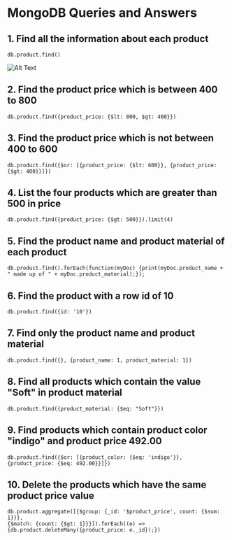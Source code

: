 # MongoDB Queries and Answers

## 1. Find all the information about each product
    db.product.find()

![Alt Text]((https://github.com/anandhakumarmca/MongoDB-Day1-Task/blob/d38c66bc18045479f2576313cbe28a3382332d25/ScreenShorts/9.a.1'st-query-answer.png))

## 2. Find the product price which is between 400 to 800
    db.product.find({product_price: {$lt: 800, $gt: 400}})

## 3. Find the product price which is not between 400 to 600
    db.product.find({$or: [{product_price: {$lt: 600}}, {product_price: {$gt: 400}}]})

## 4. List the four products which are greater than 500 in price
    db.product.find({product_price: {$gt: 500}}).limit(4)

## 5. Find the product name and product material of each product
    db.product.find().forEach(function(myDoc) {print(myDoc.product_name + " made up of " + myDoc.product_material);});

## 6. Find the product with a row id of 10
    db.product.find({id: '10'})

## 7. Find only the product name and product material
    db.product.find({}, {product_name: 1, product_material: 1})

## 8. Find all products which contain the value "Soft" in product material
    db.product.find({product_material: {$eq: "Soft"}})

## 9. Find products which contain product color "indigo" and product price 492.00
    db.product.find({$or: [{product_color: {$eq: 'indigo'}}, {product_price: {$eq: 492.00}}]})

## 10. Delete the products which have the same product price value
    db.product.aggregate([{$group: {_id: '$product_price', count: {$sum: 1}}},
    {$match: {count: {$gt: 1}}}]).forEach((e) => 
    {db.product.deleteMany({product_price: e._id});})
